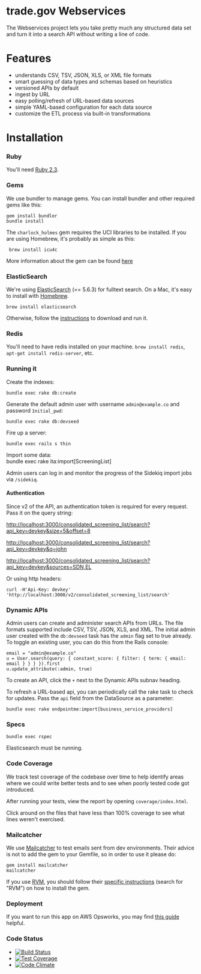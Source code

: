trade.gov Webservices
==============

The Webservices project lets you take pretty much any structured data set and turn it into a search API without writing a line of code.

# Features

* understands CSV, TSV, JSON, XLS, or XML file formats
* smart guessing of data types and schemas based on heuristics
* versioned APIs by default
* ingest by URL
* easy polling/refresh of URL-based data sources
* simple YAML-based configuration for each data source
* customize the ETL process via built-in transformations

# Installation

### Ruby

You'll need [Ruby 2.3](http://www.ruby-lang.org/en/downloads/).

### Gems

We use bundler to manage gems. You can install bundler and other required gems like this:

    gem install bundler
    bundle install
    
The `charlock_holmes` gem requires the UCI libraries to be installed. If you are using Homebrew, it's probably as simple as this:
     
     brew install icu4c

More information about the gem can be found [here](https://github.com/brianmario/charlock_holmes)             

### ElasticSearch

We're using [ElasticSearch](http://www.elasticsearch.org/) (== 5.6.3) for fulltext search. On a Mac, it's easy to install with [Homebrew](http://mxcl.github.com/homebrew/).

    brew install elasticsearch

Otherwise, follow the [instructions](http://www.elasticsearch.org/download/) to download and run it.

### Redis

You'll need to have redis installed on your machine. `brew install redis`, `apt-get install redis-server`, etc.

### Running it

Create the indexes:

    bundle exec rake db:create
    
Generate the default admin user with username `admin@example.co` and password `1nitial_pwd`:

    bundle exec rake db:devseed    

Fire up a server:

    bundle exec rails s thin
    
Import some data:    
    bundle exec rake ita:import[ScreeningList]

Admin users can log in and monitor the progress of the Sidekiq import jobs via `/sidekiq`.

#### Authentication

Since v2 of the API, an authentication token is required for every request. Pass it on the query string:

<http://localhost:3000/consolidated_screening_list/search?api_key=devkey&size=5&offset=8>

<http://localhost:3000/consolidated_screening_list/search?api_key=devkey&q=john>

<http://localhost:3000/consolidated_screening_list/search?api_key=devkey&sources=SDN,EL>

Or using http headers:

    curl -H'Api-Key: devkey' 'http://localhost:3000/v2/consolidated_screening_list/search'

### Dynamic APIs

Admin users can create and administer search APIs from URLs. The file formats supported 
include CSV, TSV, JSON, XLS, and XML. The initial admin user created with the `db:devseed` task has the `admin` flag 
set to true already. To toggle an existing user, you can do this from the Rails console:
    
    email = "admin@example.co"
    u = User.search(query: { constant_score: { filter: { term: { email: email } } } }).first
    u.update_attribute(:admin, true)

To create an API, click the `+` next to the Dynamic APIs subnav heading.

To refresh a URL-based api, you can periodically call the rake task to check for updates. Pass the `api` field from the DataSource as a parameter:

    bundle exec rake endpointme:import[business_service_providers]

### Specs

    bundle exec rspec

Elasticsearch must be running. 

### Code Coverage

We track test coverage of the codebase over time to help identify areas where we could write better tests and to see when poorly tested code got introduced.

After running your tests, view the report by opening `coverage/index.html`.

Click around on the files that have less than 100% coverage to see what lines weren't exercised.

### Mailcatcher

We use [Mailcatcher](http://mailcatcher.me/) to test emails sent from dev environments. Their advice is not to add the gem to your Gemfile, so in order
to use it please do:

    gem install mailcatcher
    mailcatcher

If you use [RVM](https://rvm.io/), you should follow their [specific instructions](http://mailcatcher.me/) (search for "RVM") on how to install the gem.

### Deployment

If you want to run this app on AWS Opsworks, you may find [this guide](https://github.com/GovWizely/webservices/wiki/How-to:-set-up-a-fully-decoupled-AWS-Stack) helpful.

### Code Status

* [![Build Status](https://travis-ci.org/GovWizely/webservices.svg?branch=master)](https://travis-ci.org/GovWizely/webservices/)
* [![Test Coverage](https://codeclimate.com/github/GovWizely/webservices/badges/coverage.svg)](https://codeclimate.com/github/GovWizely/webservices)
* [![Code Climate](https://codeclimate.com/github/GovWizely/webservices/badges/gpa.svg)](https://codeclimate.com/github/GovWizely/webservices)


